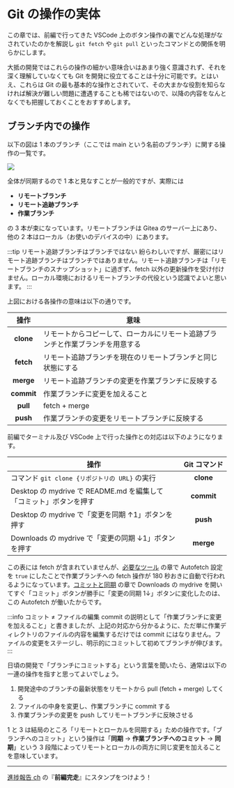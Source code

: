 # Git の操作の実体

この章では、前編で行ってきた VSCode 上のボタン操作の裏でどんな処理がなされていたのかを解説し `git fetch` や `git pull` といったコマンドとの関係を明らかにします。

大抵の開発ではこれらの操作の細かい意味合いはあまり強く意識されず、それを深く理解していなくても Git を開発に役立てることは十分に可能です。とはいえ、これらは Git の最も基本的な操作とされていて、その大まかな役割を知らなければ解決が難しい問題に遭遇することも稀ではないので、以降の内容をなんとなくでも把握しておくことをおすすめします。

## ブランチ内での操作

以下の図は 1 本のブランチ（ここでは main という名前のブランチ）に関する操作の一覧です。

![](https://md.trap.jp/uploads/upload_20ec43238b38dfef06c692b80c4469fa.png)

全体が同期するので 1 本と見なすことが一般的ですが、実際には

- **リモートブランチ**
- **リモート追跡ブランチ**
- **作業ブランチ**

の 3 本が束になっています。リモートブランチは Gitea のサーバー上にあり、他の 2 本はローカル（お使いのデバイスの中）にあります。

:::tip リモート追跡ブランチはブランチではない
紛らわしいですが、厳密にはリモート追跡ブランチはブランチではありません。リモート追跡ブランチは「リモートブランチのスナップショット」に過ぎず、fetch 以外の更新操作を受け付けません。ローカル環境におけるリモートブランチの代役という認識でよいと思います。
:::

上図における各操作の意味は以下の通りです。

<table style="width: 100%; border-collapse: collapse;">
  <thead>
    <tr>
      <th style="width: auto; text-align: center">操作</th>
      <th style="width: 100%;">意味</th>
    </tr>
  </thead>
  <tbody>
    <tr>
      <td style="text-align: center"><strong>clone</strong></td>
      <td>リモートからコピーして、ローカルにリモート追跡ブランチと作業ブランチを用意する</td>
    </tr>
      <tr>
      <td style="text-align: center"><strong>fetch</strong></td>
      <td>リモート追跡ブランチを現在のリモートブランチと同じ状態にする</td>
    </tr>
    <tr>
      <td style="text-align: center"><strong>merge</strong></td>
      <td>リモート追跡ブランチの変更を作業ブランチに反映する</td>
    </tr>
    <tr>
      <td style="text-align: center"><strong>commit</strong></td>
      <td>作業ブランチに変更を加えること</td>
    </tr>
    <tr>
      <td style="text-align: center"><strong>pull</strong></td>
      <td>fetch + merge</td>
    </tr>
    <tr>
      <td style="text-align: center"><strong>push</strong></td>
      <td>作業ブランチの変更をリモートブランチに反映する</td>
    </tr>
  </tbody>
</table>

前編でターミナル及び VSCode 上で行った操作との対応は以下のようになります。

<table style="width: 100%; border-collapse: collapse;">
  <thead>
    <tr>
      <th style="width: 100%;">操作</th>
      <th style="width: auto; text-align: center; text-wrap: nowrap">Git コマンド</th>
    </tr>
  </thead>
  <tbody>
    <tr>
      <td>コマンド <code>git clone {リポジトリの URL}</code> の実行</td>
      <td style="text-align: center"><strong>clone</strong></td>
    </tr>
    <tr>
      <td>Desktop の mydrive で README.md を編集して「コミット」ボタンを押す</td>
      <td style="text-align: center"><strong>commit</strong></td>
    </tr>
    <tr>
      <td>Desktop の mydrive で「変更を同期 ↑1」ボタンを押す</td>
      <td style="text-align: center"><strong>push</strong></td>
    </tr>
    <tr>
      <td>Downloads の mydrive で「変更の同期 ↓1」ボタンを押す</td>
      <td style="text-align: center"><strong>merge</strong></td>
    </tr>
  </tbody>
</table>

この表には fetch が含まれていませんが、[必要なツール](/text/chapter-1/requirements.html#vscode-の設定) の章で Autofetch 設定を `true` にしたことで作業ブランチへの fetch 操作が 180 秒おきに自動で行われるようになっています。[コミットと同期](/text/chapter-1/commit-and-sync.html#リポジトリの同期) の章で Downloads の mydrive を開いてすぐ「コミット」ボタンが勝手に「変更の同期 1↓」ボタンに変化したのは、この Autofetch が働いたからです。

:::info コミット ≠ ファイルの編集
commit の説明として「作業ブランチに変更を加えること」と書きましたが、上記の対応から分かるように、ただ単に作業ディレクトリのファイルの内容を編集するだけでは commit にはなりません。ファイルの変更をステージし、明示的にコミットして初めてブランチが伸びます。
:::

日頃の開発で「ブランチにコミットする」という言葉を聞いたら、通常は以下の一連の操作を指すと思ってよいでしょう。

1. 開発途中のブランチの最新状態をリモートから pull (fetch + merge) してくる
2. ファイルの中身を変更し、作業ブランチに commit する
3. 作業ブランチの変更を push してリモートブランチに反映させる

1 と 3 は結局のところ「リモートとローカルを同期する」ための操作です。「ブランチへのコミット」という操作は「**同期** → **作業ブランチへのコミット** → **同期**」という 3 段階によってリモートとローカルの両方に同じ変更を加えることを意味しています。

---

[進捗報告 ch](https://q.trap.jp/channels/event/workshop/git/exercise) の『**前編完走**』にスタンプをつけよう！